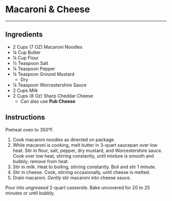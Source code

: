 # Macaroni & Cheese
---
## Ingredients
- 2 Cups (7 OZ) Macaroni Noodles
- ¼ Cup Butter
- ¼ Cup Flour
- ½ Teaspoon Salt
- ¼ Teaspoon Pepper
- ¼ Teaspoon Ground Mustard
  - Dry
- ¼ Teaspoon Worcestershire Sauce
- 2 Cups Milk
- 2 Cups (8 Oz) Sharp Cheddar Cheese
  - Can also use **Pub Cheese**

## Instructions
Preheat oven to 350°F.

1. Cook macaroni noodles as directed on package.
2. While macaroni is cooking, melt butter in 3-quart saucepan over low heat. Stir in flour, salt, pepper, dry mustard, and Worcestershire sauce. Cook over low heat, stirring constantly, until mixture is smooth and bubbly; remove from heat.
3. Stir in milk. Heat to boiling, stirring constantly. Boil and stir 1 minute.
4. Stir in cheese. Cook, stirring occasionally, until cheese is melted.
5. Drain macaroni. _Gently_ stir macaroni into cheese sauce.

Pour into _ungreased_ 2-quart casserole. Bake uncovered for 20 to 25 minutes or until bubbly.
